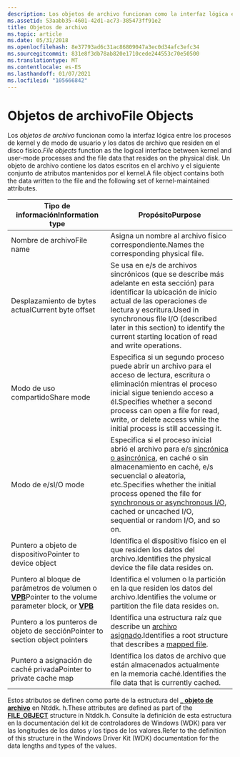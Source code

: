 ```yaml
---
description: Los objetos de archivo funcionan como la interfaz lógica entre los procesos de kernel y de modo de usuario y los datos de archivo que residen en el disco físico.
ms.assetid: 53aabb35-4601-42d1-ac73-385473ff91e2
title: Objetos de archivo
ms.topic: article
ms.date: 05/31/2018
ms.openlocfilehash: 8e37793ad6c31ac86809047a3ec0d34afc3efc34
ms.sourcegitcommit: 831e8f3db78ab820e1710cede244553c70e50500
ms.translationtype: MT
ms.contentlocale: es-ES
ms.lasthandoff: 01/07/2021
ms.locfileid: "105666842"
---
```

# <a name="file-objects"></a><span data-ttu-id="00473-103">Objetos de archivo</span><span class="sxs-lookup"><span data-stu-id="00473-103">File Objects</span></span>

<span data-ttu-id="00473-104">Los *objetos de archivo* funcionan como la interfaz lógica entre los procesos de kernel y de modo de usuario y los datos de archivo que residen en el disco físico.</span><span class="sxs-lookup"><span data-stu-id="00473-104">*File objects* function as the logical interface between kernel and user-mode processes and the file data that resides on the physical disk.</span></span> <span data-ttu-id="00473-105">Un objeto de archivo contiene los datos escritos en el archivo y el siguiente conjunto de atributos mantenidos por el kernel.</span><span class="sxs-lookup"><span data-stu-id="00473-105">A file object contains both the data written to the file and the following set of kernel-maintained attributes.</span></span>



| <span data-ttu-id="00473-106">Tipo de información</span><span class="sxs-lookup"><span data-stu-id="00473-106">Information type</span></span>                                              | <span data-ttu-id="00473-107">Propósito</span><span class="sxs-lookup"><span data-stu-id="00473-107">Purpose</span></span>                                                                                                                                                                                         |
|---------------------------------------------------------------|-------------------------------------------------------------------------------------------------------------------------------------------------------------------------------------------------|
| <span data-ttu-id="00473-108">Nombre de archivo</span><span class="sxs-lookup"><span data-stu-id="00473-108">File name</span></span>                                                     | <span data-ttu-id="00473-109">Asigna un nombre al archivo físico correspondiente.</span><span class="sxs-lookup"><span data-stu-id="00473-109">Names the corresponding physical file.</span></span>                                                                                                                                                          |
| <span data-ttu-id="00473-110">Desplazamiento de bytes actual</span><span class="sxs-lookup"><span data-stu-id="00473-110">Current byte offset</span></span>                                           | <span data-ttu-id="00473-111">Se usa en e/s de archivos sincrónicos (que se describe más adelante en esta sección) para identificar la ubicación de inicio actual de las operaciones de lectura y escritura.</span><span class="sxs-lookup"><span data-stu-id="00473-111">Used in synchronous file I/O (described later in this section) to identify the current starting location of read and write operations.</span></span>                                                          |
| <span data-ttu-id="00473-112">Modo de uso compartido</span><span class="sxs-lookup"><span data-stu-id="00473-112">Share mode</span></span>                                                    | <span data-ttu-id="00473-113">Especifica si un segundo proceso puede abrir un archivo para el acceso de lectura, escritura o eliminación mientras el proceso inicial sigue teniendo acceso a él.</span><span class="sxs-lookup"><span data-stu-id="00473-113">Specifies whether a second process can open a file for read, write, or delete access while the initial process is still accessing it.</span></span>                                                           |
| <span data-ttu-id="00473-114">Modo de e/s</span><span class="sxs-lookup"><span data-stu-id="00473-114">I/O mode</span></span>                                                      | <span data-ttu-id="00473-115">Especifica si el proceso inicial abrió el archivo para e/s [sincrónica o asincrónica](synchronous-and-asynchronous-i-o.md), en caché o sin almacenamiento en caché, e/s secuencial o aleatoria, etc.</span><span class="sxs-lookup"><span data-stu-id="00473-115">Specifies whether the initial process opened the file for [synchronous or asynchronous I/O](synchronous-and-asynchronous-i-o.md), cached or uncached I/O, sequential or random I/O, and so on.</span></span> |
| <span data-ttu-id="00473-116">Puntero a objeto de dispositivo</span><span class="sxs-lookup"><span data-stu-id="00473-116">Pointer to device object</span></span>                                      | <span data-ttu-id="00473-117">Identifica el dispositivo físico en el que residen los datos del archivo.</span><span class="sxs-lookup"><span data-stu-id="00473-117">Identifies the physical device the file data resides on.</span></span>                                                                                                                                        |
| <span data-ttu-id="00473-118">Puntero al bloque de parámetros de volumen o [ **VPB**](/windows-hardware/drivers/ddi/content/wdm/ns-wdm-_vpb)</span><span class="sxs-lookup"><span data-stu-id="00473-118">Pointer to the volume parameter block, or [**VPB**](/windows-hardware/drivers/ddi/content/wdm/ns-wdm-_vpb)</span></span> | <span data-ttu-id="00473-119">Identifica el volumen o la partición en la que residen los datos del archivo.</span><span class="sxs-lookup"><span data-stu-id="00473-119">Identifies the volume or partition the file data resides on.</span></span>                                                                                                                                    |
| <span data-ttu-id="00473-120">Puntero a los punteros de objeto de sección</span><span class="sxs-lookup"><span data-stu-id="00473-120">Pointer to section object pointers</span></span>                            | <span data-ttu-id="00473-121">Identifica una estructura raíz que describe un [archivo asignado](/windows/desktop/Memory/file-mapping).</span><span class="sxs-lookup"><span data-stu-id="00473-121">Identifies a root structure that describes a [mapped file](/windows/desktop/Memory/file-mapping).</span></span>                                                                                                                  |
| <span data-ttu-id="00473-122">Puntero a asignación de caché privada</span><span class="sxs-lookup"><span data-stu-id="00473-122">Pointer to private cache map</span></span>                                  | <span data-ttu-id="00473-123">Identifica los datos de archivo que están almacenados actualmente en la memoria caché.</span><span class="sxs-lookup"><span data-stu-id="00473-123">Identifies the file data that is currently cached.</span></span>                                                                                                                                              |



 

<span data-ttu-id="00473-124">Estos atributos se definen como parte de la estructura del [**\_ objeto de archivo**](/windows-hardware/drivers/ddi/content/wdm/ns-wdm-_file_object) en Ntddk. h.</span><span class="sxs-lookup"><span data-stu-id="00473-124">These attributes are defined as part of the [**FILE\_OBJECT**](/windows-hardware/drivers/ddi/content/wdm/ns-wdm-_file_object) structure in Ntddk.h.</span></span> <span data-ttu-id="00473-125">Consulte la definición de esta estructura en la documentación del kit de controladores de Windows (WDK) para ver las longitudes de los datos y los tipos de los valores.</span><span class="sxs-lookup"><span data-stu-id="00473-125">Refer to the definition of this structure in the Windows Driver Kit (WDK) documentation for the data lengths and types of the values.</span></span>

 

 
